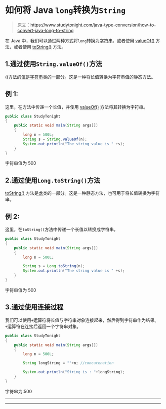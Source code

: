 # 如何将 Java `long`转换为`String`

> 原文：<https://www.studytonight.com/java-type-conversion/how-to-convert-java-long-to-string>

在 Java 中，我们可以通过两种方式将`long`转换为[字符串](https://www.studytonight.com/java/string-handling-in-java.php)，或者使用 [valueOf()](https://www.studytonight.com/java/string-class-functions.php) 方法，或者使用 [toString()](https://www.studytonight.com/java-wrapper-class/java-long-tostring-method) 方法。

## 1.通过使用`String.valueOf()`方法

()方法的[值是](https://www.studytonight.com/java/string-class-functions.php)[字符串](https://www.studytonight.com/java/string-handling-in-java.php)类的一部分。这是一种将长值转换为字符串值的静态方法。

## 例 1:

这里，在方法中传递一个长值，并使用 [valueOf()](https://www.studytonight.com/java/string-class-functions.php) 方法将其转换为字符串。

```java
public class StudyTonight
{  
	public static void main(String args[])
	{  
		long n = 500L;  
		String s = String.valueOf(n); 
		System.out.println("The string value is " +s);  
	}
}
```

字符串值为 500

## 2.通过使用`Long.toString()`方法

[toString()](https://www.studytonight.com/java-wrapper-class/java-long-tostring-method) 方法是[龙](https://www.studytonight.com/java/wrapper-class.php)类的一部分。这是一种静态方法，也可用于将长值转换为字符串。

## 例 2:

这里，在`toString()`方法中传递一个长值以转换成字符串。

```java
public class StudyTonight
{  
	public static void main(String args[])
	{  
		long n = 500L;  

		String s = Long.toString(n); 
		System.out.println("The string value is " +s);
	}
}
```

字符串值为 500

## 3.通过使用连接过程

我们可以使用`+`运算符将长值与字符串对象连接起来，然后得到字符串作为结果。`+`运算符在连接后返回一个字符串对象。

```java
public class StudyTonight
{  
	public static void main(String args[])
	{  
		long n = 500L;  

		String longString = ""+n; //concatenation

		System.out.println("String is : "+longString);
	}
}
```

字符串为:500

* * *

* * *